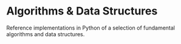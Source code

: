 # Algorithms & Data Structures

Reference implementations in Python of a selection of fundamental algorithms and data structures.
